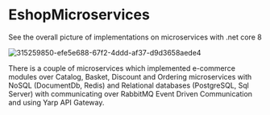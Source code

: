 # EshopMicroservices

See the overall picture of implementations on microservices with .net core 8

![315259850-efe5e688-67f2-4ddd-af37-d9d3658aede4](https://github.com/user-attachments/assets/ec2ad75b-144c-4356-a72a-5b62f7355be7)


There is a couple of microservices which implemented e-commerce modules over Catalog, Basket, Discount and Ordering microservices with NoSQL (DocumentDb, Redis) and Relational databases (PostgreSQL, Sql Server) with communicating over RabbitMQ Event Driven Communication and using Yarp API Gateway.
